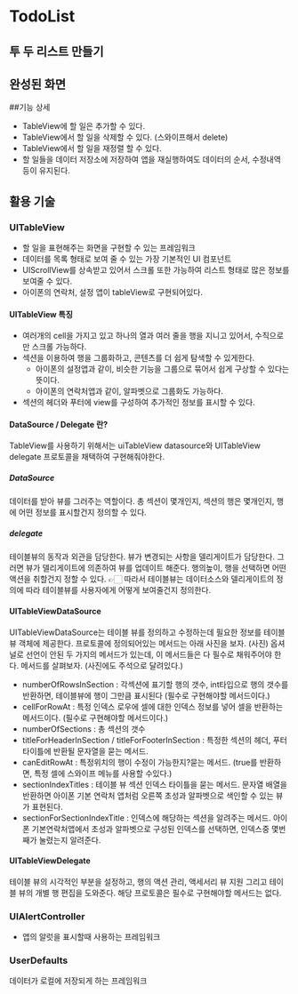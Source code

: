 # TodoList

## 투 두 리스트 만들기
## 완성된 화면 


##기능 상세
  * TableView에 할 일은 추가할 수 있다.
  * TableView에서 할 일을 삭제할 수 있다. (스와이프해서 delete)
  * TableView에서 할 일을 재정렬 할 수 있다.
  * 할 일들을 데이터 저장소에 저장하여 앱을 재실행하여도 데이터의 순서, 수정내역 등이 유지된다.
  
## 활용 기술
### UITableView
  * 할 일을 표현해주는 화면을 구현할 수 있는 프레임워크
  * 데이터를 목록 형태로 보여 줄 수 있는 가장 기본적인 UI 컴포넌트
  * UIScrollView를 상속받고 있어서 스크롤 또한 가능하여 리스트 형태로 많은 정보를 보여줄 수 있다.
  * 아이폰의 연락처, 설정 앱이 tableView로 구현되어있다.
#### UITableView 특징
  * 여러개의 cell을 가지고 있고 하나의 열과 여러 줄을 행을 지니고 있어서, 수직으로만 스크롤 가능하다.
  * 섹션을 이용하여 행을 그룹화하고, 콘텐츠를 더 쉽게 탐색할 수 있게한다.
    * 아이폰의 설정앱과 같이, 비슷한 기능을 그룹으로 묶어서 쉽게 구상할 수 있다는 뜻이다.
    * 아이폰의 연락처앱과 같이, 알파벳으로 그룹화도 가능하다.
  * 섹션의 헤더와 푸터에 view를 구성하여 추가적인 정보를 표시할 수 있다. 
  
  
#### DataSource / Delegate 란?
TableView를 사용하기 위해서는 uiTableView datasource와 UITableView delegate 프로토콜을 채택하여 구현해줘야한다.
  ##### DataSource
  데이터를 받아 뷰를 그러주는 역할이다. 총 섹션이 몇개인지, 섹션의 행은 몇개인지, 행에 어떤 정보를 표시할건지 정의할 수 있다.
  ##### delegate
  테이블뷰의 동작과 외관을 담당한다. 뷰가 변경되는 사항을 델리게이트가 담당한다. 그러면 뷰가 델리게이트에 의존하여 뷰를 업데이트 해준다. 행의높이, 행을 선택하면 어떤 액션을 취할건지 정할 수 있다.
  👉🏻 따라서 테이블뷰는 데이터소스와 델리게이트의 정의에 따라 테이블뷰를 사용자에게 어떻게 보여줄건지 정의한다.
    
#### UITableViewDataSource
UITableViewDataSource는 테이블 뷰를 정의하고 수정하는데 필요한 정보를 테이블 뷰 객체에 제공한다. 프로토콜에 정의되어있는 메서드는 아래 사진을 보자.
(사진)
옵셔널로 선언이 안된 두 가지의 메서드가 있는데, 이 메서드들은 다 필수로 채워주어야 한다.
메서드를 살펴보자. (사진에도 주석으로 달려있다.)
  * numberOfRowsInSection : 각섹션에 표기할 행의 갯수, int타입으로 행의 갯수를 반환하면, 테이블뷰에 행이 그만큼 표시된다 (필수로 구현해야할 메서드이다.)
  * cellForRowAt : 특정 인덱스 로우에 셀에 대한 인덱스 정보를 넣어 셀을 반환하는 메서드이다. (필수로 구현해야할 메서드이다.)
  * numberOfSections : 총 섹션의 갯수
  * titleForHeaderInSection / titleForFooterInSection : 특정한 섹션의 헤더, 푸터 타이틀에 반환될 문자열을 묻는 메서드.
  * canEditRowAt : 특정위치의 행이 수정이 가능한지?묻는 메서드. (true를 반환하면, 특정 셀에 스와이프 메뉴를 사용할 수있다.)
  * sectionIndexTitles : 테이블 뷰 섹션 인덱스 타이틀을 묻는 메서드. 문자열 배열을 반환하면 아이폰 기본 연락처 앱처럼 오른쪽 초성과 알파벳으로 색인할 수 있는 뷰가 표현된다.
  * sectionForSectionIndexTitle : 인덱스에 해당하는 섹션을 알려주는 메서드. 아이폰 기본연락처앱에서 초성과 알파벳으로 구성된 인덱스를 선택하면, 인덱스중 몇번째가 눌렸는지 알려준다.

#### UITableViewDelegate
테이블 뷰의 시각적인 부분을 설정하고, 행의 액션 관리, 액세서리 뷰 지원 그리고 테이블 뷰의 개별 행 편집을 도와준다. 해당 프로토콜은 필수로 구현해야할 메서드는 없다.


    
### UIAlertController
  * 앱의 알럿을 표시할때 사용하는 프레임워크
### UserDefaults
  데이터가 로컬에 저장되게 하는 프레임워크
